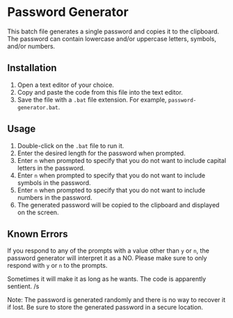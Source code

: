 # Password Generator

This batch file generates a single password and copies it to the clipboard. The password can contain lowercase and/or uppercase letters, symbols, and/or numbers.

## Installation

1. Open a text editor of your choice.
2. Copy and paste the code from this file into the text editor.
3. Save the file with a `.bat` file extension. For example, `password-generator.bat`.

## Usage

1. Double-click on the `.bat` file to run it.
2. Enter the desired length for the password when prompted.
3. Enter `n` when prompted to specify that you do not want to include capital letters in the password.
4. Enter `n` when prompted to specify that you do not want to include symbols in the password.
5. Enter `n` when prompted to specify that you do not want to include numbers in the password.
6. The generated password will be copied to the clipboard and displayed on the screen.

## Known Errors

If you respond to any of the prompts with a value other than `y` or `n`, the password generator will interpret it as a NO. Please make sure to only respond with `y` or `n` to the prompts.

Sometimes it will make it as long as he wants. The code is apparently sentient. /s

Note: The password is generated randomly and there is no way to recover it if lost. Be sure to store the generated password in a secure location.
